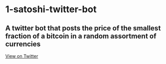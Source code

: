 # 1-satoshi-twitter-bot


## A twitter bot that posts the price of the smallest fraction of a bitcoin in a random assortment of currencies


[View on Twitter](https://twitter.com/1satoshibot)
